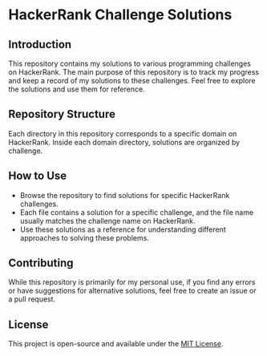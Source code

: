 # HackerRank Challenge Solutions

## Introduction
This repository contains my solutions to various programming challenges on HackerRank. The main purpose of this repository is to track my progress and keep a record of my solutions to these challenges. Feel free to explore the solutions and use them for reference.

## Repository Structure
Each directory in this repository corresponds to a specific domain on HackerRank. Inside each domain directory, solutions are organized by challenge.

## How to Use
- Browse the repository to find solutions for specific HackerRank challenges.
- Each file contains a solution for a specific challenge, and the file name usually matches the challenge name on HackerRank.
- Use these solutions as a reference for understanding different approaches to solving these problems.

## Contributing
While this repository is primarily for my personal use, if you find any errors or have suggestions for alternative solutions, feel free to create an issue or a pull request.

## License
This project is open-source and available under the [MIT License](LICENSE).

